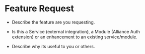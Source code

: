 # Feature Request

- Describe the feature are you requesting.

- Is this a Service (external integration), a Module (Alliance Auth extension) or an enhancement to an existing service/module.

- Describe why its useful to you or others.